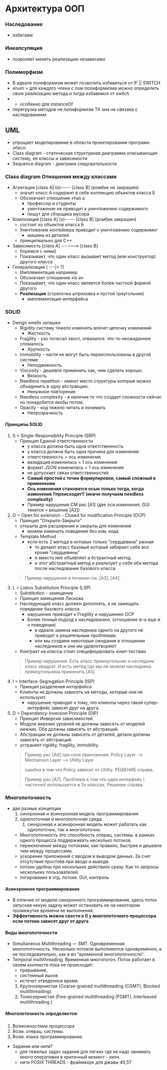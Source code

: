 # Архитектура ООП
### Наследование
- избегаем
### Инкапсуляция
- позволяет менять реализацию независимо
### Полиморфизм
- В идеале полиформизм может позволить избавиться от IF || SWITCH
- enum = для каждлго члена с пом полиформизма можно определить свою реализацию метода и тогда избавимся от switch
- - особенно для instanceOf
- перегрузка методов не полиформизм ТК она не связана с наследованием
## UML
- упрощает моделирование в области проектирования програмн. обесп.
- Class diagram - статическая структурная диаграмма описывающая систему, ее классы и зависимости
- Sequence diagram - диаграма следовательности
### Class diagram Отношения между классами
- Агрегация [class A] (o)----- [class B] (ромбик не закрашен)
  - значит класс А содержит в себе коллекцию объектов класса Б
  - Обозначает отношение «has a
    - профессор и студенты
    - уничтожение не приводит к уничтожению содержимого
    - пишут для сборщика мусора
- Композиция [class A] (x)----- [class B] (ромбик закрашен)
  - состоит из объектов класса Б
  - Уничтожение контейнера приводит к уничтожению содержимог
    - машина из деталей
  - принципиально для C++
- Зависимость [class A] ------> [class B]
  - боремся с ними)
  - Показывает, что один класс вызывает метод (или конструктор) другого класса
- Генерализация ( ---|>  ?)
  - Имплементация например 
  - Обозначает отношение «is a»
  - Показывает, что один класс является более частной формой другого
  - **Реализация** (стрелочка штриховка и пустой треугольник)
    - имплементация интерфейса
### SOLID
- Design smells запашки
    - Rigidity систему тяжело изменять влечет цепочку изменений
        - Жесткость
    - Fragility - ухо почесал хвост, отвалился. что-то неожиданное сломалось
        - Хрупкость
    - Immobility - части не могут быть переиспользованы в другой системе
        - Неподвижность
    - Viscosity - дешевле применить хак, чем сделать хорошо.
        - Вязкость
    - Needless repetition - имеют место структуры которые можно объединить в одну абстракцию.
        - Ненужное повторение
    - Needless complexity - в наличие то что создает сложности сейчас но понадобится якобы потом.
    - Opacity - код тяжело читать и понимать
        - Непрозрачность

#### Принципы SOLID
1. S = Single-Responsibility Principle (SRP)
   - Принцип Единой ответственности
     - у класса должна быть одна ответственность
     - у класса должна быть одна причина для изменения
     - ответственность = ось изменения
     - валидация изменилась = 1 ось изменения
     - формат JSON изменилась = 1 ось изменения
     - не допускает связи ответственностей
     - **Самый простой с точки формулировки, самый сложный в применении**
     - **Ось изменения становится осью только тогда, когда изменения !!происходят!! (иначе получаем needless complexity)**
     - Пример нарушения СМ рис [A1] (две оси изменения, GUI тянется = решение [A2])
2. O = Open for extension - Closed for modification Principle (OCP)
   - Принцип "Открыто-Закрыто"
   - открыты для расширения и закрыты для изменения
     - можем изменить поведение без изм. кода
   - Template Method
     - если есть 2 метода в которых только "сердцевина" разная
       - то делают класс базовый который забирает себе все кроме "сердцевины"
       - и вместо нее объявляет а бстрактный метод
       - и этот абстрактный метод и реализует у себя оба метода после наследования базового класса
   > Пример нарушения и починки см. [A3], [A4].
3. L = Liskov Substitution Principle (LSP)
   - Substitution - замещение
   - Принцип замещения Лискова
   - Наследующий класс должен дополнять, а не замещать поведение базового класса.
     - нарушение приводит к Fragility и нарушению OCP
     - Более точный подход к наследованию. (отношение is-a еще и о поведении)
       - в идеале замена наследника одного на другого не приводит к решительным проблемам.
       - или мы создаем некоторые ожидания в отношении наследников и они им удовлетворяют
   - Контракт на классы стоит специфицировать юнит-тестами
   > Пример нарушения. Есть класс прямоугольник и наследник класс квадрат. И есть метод где мы не можем наследника прямоугольника применить [A5]
4. I = Interface-Segregation Principle (ISP)
   - Принцип разделения интерфейса
   - Клиенты не должны зависеть на методы, которые они не используют.
     - нарушение приводит к тому, что клиенты через такой супер-интерфейс зависят друг на друга.
5. D = Dependency-Inversion Principle (DIP)
   - Принцип Инверсии зависимостей
   - Модули верхних уровней не должны зависеть от моделей нижних. Оба должны зависеть от абстракций.
   - Абстракции не должны зависеть от деталей, детали должны зависеть от абстракций.
   - устраняет rigidity, fragility, immobility.
    > Пример рис [A6] три слоя приложения. Policy Layer --> Mechanism Layer --> Utility Layer
    > 
    > ошибка в том что Policy зависит от Utility. РЕШЕНИЕ справа.
    > 
    > Пример рис [A7]. Проблема в том что один интерфейс !частично! используется в 3х классах. Решение справа. 
### Многопоточность
- две разные концепции
  1. синхронная и асинхронная модель программирования
  2. однопоточная и многопоточная среда.
     1. синхронная и асинхронная модель может работать как однопоточно, так и многопоточно.
  - Многопоточность это способность операц. системы. в рамках одного процесса поддерживать несколько потоков.
  - переключение между потоками, как правило, быстрее и дешевле чем между процессами.
  - ускорение приложений с вводом и выводом данных. За счет отсутствия простоев при вводе и выводе.
  - потоки удобны при нескольких действиях сразу. Как то запросы нескольких пользователей.
  - логирование в отд. потоке. GUI, контроль
#### Асинхронное программирование
  - В отличие от модели синхронного программирования, здесь поток запуская некую задачу может остановить ее на некотором промежутке времени ее выполнения.
  - **Эффективность можно свести к 0 у многопоточного процессора если потоки зависят друг от друга**
#### Виды многопоточности
  - Simultaneous Multithreading — SMT. Одновременная многопоточность. Несколько потоков выполняются одновременно, а не последовательно, как в во "временной многопоточности".
  - Temporal multithreading. Временная многопоточ. Поток работает в своем контексте пока не происходит:
    - прерывание, 
    - системный вызов 
    - истечет отведенное время.
    1. Крупнозернистая (Coarse-grained multithreading (CGMT), Blocked
       multithreading).
    2. Тонкозернистая (Fine-grained multithreading (FGMT), Interleaved
       multithreading )
##### Многопоточность определяется:
   1. Возможностями процессора
   2. Возм. операц. системы.
   3. Возм. языка программирования.
 - Задания или нити? 
   - для тяжелых задач задания для легких где не надо занимать много оперативки в критичный момент - нити.
   - нити POSIX THREADS - фраймворк для джавы
40,57